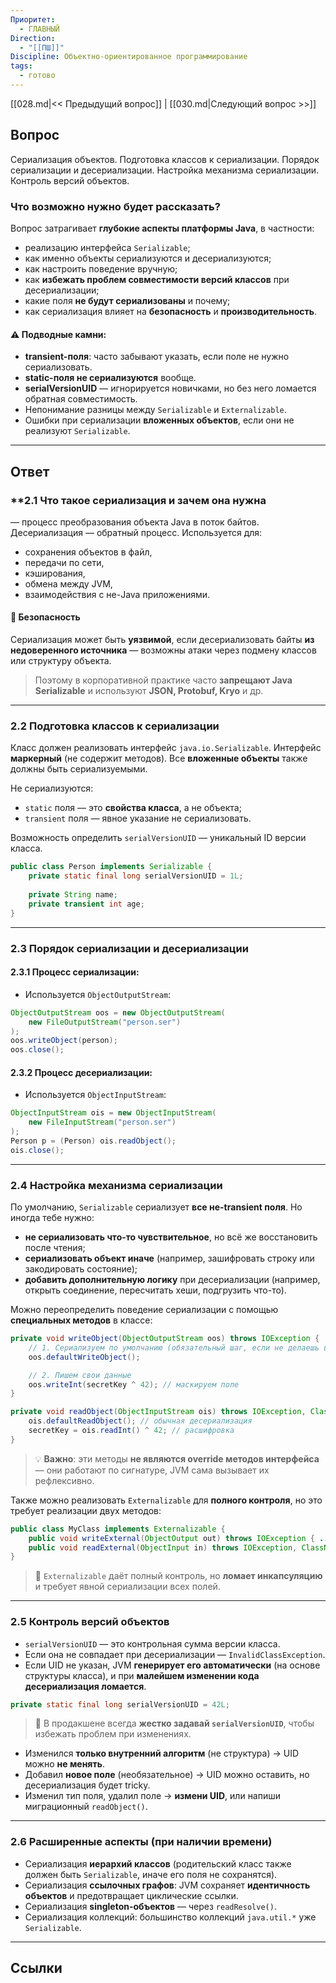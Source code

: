 ```yaml
---
Приоритет:
  - ГЛАВНЫЙ
Direction:
  - "[[ПШ]]"
Discipline: Объектно-ориентированное программирование
tags:
  - готово
---
```

[[028.md|<< Предыдущий вопрос]] | [[030.md|Следующий вопрос >>]]
## Вопрос
Сериализация объектов. Подготовка классов к сериализации. Порядок сериализации и десериализации. Настройка механизма сериализации. Контроль версий объектов.

### Что возможно нужно будет рассказать?
Вопрос затрагивает **глубокие аспекты платформы Java**, в частности:
- реализацию интерфейса `Serializable`;
- как именно объекты сериализуются и десериализуются;
- как настроить поведение вручную;
- как **избежать проблем совместимости версий классов** при десериализации;
- какие поля **не будут сериализованы** и почему;
- как сериализация влияет на **безопасность** и **производительность**.
#### ⚠️ Подводные камни:
- **transient-поля**: часто забывают указать, если поле не нужно сериализовать.
- **static-поля не сериализуются** вообще.
- **serialVersionUID** — игнорируется новичками, но без него ломается обратная совместимость.
- Непонимание разницы между `Serializable` и `Externalizable`.
- Ошибки при сериализации **вложенных объектов**, если они не реализуют `Serializable`.

---
## Ответ
### **2.1 Что такое сериализация и зачем она нужна
— процесс преобразования объекта Java в поток байтов. Десериализация — обратный процесс. Используется для:
- сохранения объектов в файл,
- передачи по сети,
- кэширования,
- обмена между JVM,
- взаимодействия с не-Java приложениями.

#### 🔐 Безопасность
Сериализация может быть **уязвимой**, если десериализовать байты **из недоверенного источника** — возможны атаки через подмену классов или структуру объекта.

> Поэтому в корпоративной практике часто **запрещают Java Serializable** и используют **JSON, Protobuf, Kryo** и др.

---
### **2.2 Подготовка классов к сериализации**
Класс должен реализовать интерфейс `java.io.Serializable`. Интерфейс **маркерный** (не содержит методов). Все **вложенные объекты** также должны быть сериализуемыми.

Не сериализуются:
- `static` поля — это **свойства класса**, а не объекта;
- `transient` поля — явное указание не сериализовать.

Возможность определить `serialVersionUID` — уникальный ID версии класса.
```java
public class Person implements Serializable {
    private static final long serialVersionUID = 1L;
    
    private String name;
    private transient int age;
}
```

---
### **2.3 Порядок сериализации и десериализации**
#### 2.3.1 Процесс сериализации:
- Используется `ObjectOutputStream`:
```java
ObjectOutputStream oos = new ObjectOutputStream(
	new FileOutputStream("person.ser")
);
oos.writeObject(person);
oos.close();
```
#### 2.3.2 Процесс десериализации:
- Используется `ObjectInputStream`:
```java
ObjectInputStream ois = new ObjectInputStream(
	new FileInputStream("person.ser")
);
Person p = (Person) ois.readObject();
ois.close();
```

---
### **2.4 Настройка механизма сериализации**
По умолчанию, `Serializable` сериализует **все не-transient поля**. Но иногда тебе нужно:
- **не сериализовать что-то чувствительное**, но всё же восстановить после чтения;
- **сериализовать объект иначе** (например, зашифровать строку или закодировать состояние);
- **добавить дополнительную логику** при десериализации (например, открыть соединение, пересчитать хеши, подгрузить что-то).

Можно переопределить поведение сериализации с помощью **специальных методов** в классе:
```java
private void writeObject(ObjectOutputStream oos) throws IOException {
    // 1. Сериализуем по умолчанию (обязательный шаг, если не делаешь всё вручную)
    oos.defaultWriteObject();

    // 2. Пишем свои данные
    oos.writeInt(secretKey ^ 42); // маскируем поле
}

private void readObject(ObjectInputStream ois) throws IOException, ClassNotFoundException {
    ois.defaultReadObject(); // обычная десериализация
    secretKey = ois.readInt() ^ 42; // расшифровка
}
```

> 💡 **Важно**: эти методы **не являются override методов интерфейса** — они работают по сигнатуре, JVM сама вызывает их рефлексивно.

Также можно реализовать `Externalizable` для **полного контроля**, но это требует реализации двух методов:
```java
public class MyClass implements Externalizable {
    public void writeExternal(ObjectOutput out) throws IOException { ... }
    public void readExternal(ObjectInput in) throws IOException, ClassNotFoundException { ... }
}
```

> 🧠 `Externalizable` даёт полный контроль, но **ломает инкапсуляцию** и требует явной сериализации всех полей.

---
### **2.5 Контроль версий объектов**
- `serialVersionUID` — это контрольная сумма версии класса.
- Если она не совпадает при десериализации — `InvalidClassException`.
- Если UID не указан, JVM **генерирует его автоматически** (на основе структуры класса), и при **малейшем изменении кода десериализация ломается**.

```java
private static final long serialVersionUID = 42L;
```

> 📌 В продакшене всегда **жестко задавай `serialVersionUID`**, чтобы избежать проблем при изменениях.

- Изменился **только внутренний алгоритм** (не структура) → UID можно **не менять**.
- Добавил **новое поле** (необязательное) → UID можно оставить, но десериализация будет tricky.
- Изменил тип поля, удалил поле → **измени UID**, или напиши миграционный `readObject()`.

---
### **2.6 Расширенные аспекты (при наличии времени)**
- Сериализация **иерархий классов** (родительский класс также должен быть `Serializable`, иначе его поля не сохранятся).
- Сериализация **ссылочных графов**: JVM сохраняет **идентичность объектов** и предотвращает циклические ссылки.
- Сериализация **singleton-объектов** — через `readResolve()`.
- Сериализация коллекций: большинство коллекций `java.util.*` уже `Serializable`.

---
## Ссылки
